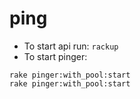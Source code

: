 # ping
- To start api run: `rackup`
- To start pinger:
```
rake pinger:with_pool:start
rake pinger:with_pool:start
```
